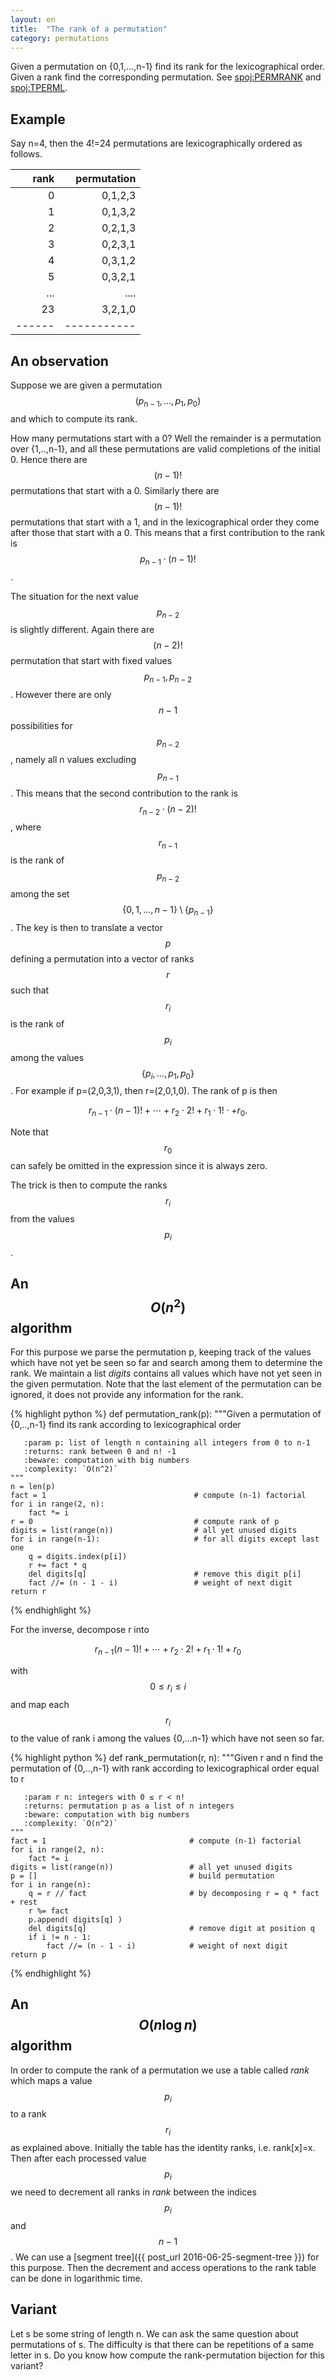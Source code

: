 ```yaml
---
layout: en
title:  "The rank of a permutation"
category: permutations
---
```


Given a permutation on {0,1,...,n-1} find its rank for the lexicographical order. Given a rank find the corresponding permutation. See [spoj:PERMRANK](http://www.spoj.com/problems/PERMRANK/) and [spoj:TPERML](http://www.spoj.com/problems/TPERML/).

## Example

Say n=4, then the 4!=24 permutations are lexicographically ordered as follows.

|  rank | permutation |
| -----:| -----------:|
|     0 | 0,1,2,3     |
|     1 | 0,1,3,2     |
|     2 | 0,2,1,3     |
|     3 | 0,2,3,1     |
|     4 | 0,3,1,2     |
|     5 | 0,3,2,1     |
|   ... | ....        |
|    23 | 3,2,1,0     |
| ------| ----------- |

## An observation

Suppose we are given a permutation $$(p_{n-1},\ldots,p_1,p_0)$$ and which to compute its rank.

How many permutations start with a 0? Well the remainder is a permutation over {1,..,n-1}, and all these permutations are valid completions of the initial 0. Hence there are $$(n-1)!$$ permutations that start with a 0.  Similarly there are $$(n-1)!$$ permutations that start with a 1, and in the lexicographical order they come after those that start with a 0.  This means that a first contribution to the rank is $$p_{n-1} \cdot (n-1)!$$.

The situation for the next value $$p_{n-2}$$ is slightly different. Again there are $$(n-2)!$$ permutation that start with fixed values $$p_{n-1},p_{n-2}$$.  However there are only $$n-1$$ possibilities for $$p_{n-2}$$, namely all n values excluding $$p_{n-1}$$.  This means that the second contribution to the rank is $$r_{n-2} \cdot (n-2)!$$, where $$r_{n-1}$$ is the rank of $$p_{n-2}$$ among the set $$\{0,1,\ldots,n-1\} \setminus \{p_{n-1}\}$$.  The key is then to translate a vector $$p$$ defining a permutation into a vector of ranks $$r$$ such that $$r_i$$ is the rank of $$p_i$$ among the values $$\{p_{i},\ldots,p_1,p_0\}$$.  For example if p=(2,0,3,1), then r=(2,0,1,0).  The rank of p is then

$$r_{n-1} \cdot (n-1)! + \cdots + r_2 \cdot 2! +  r_1 \cdot 1! \cdot + r_0.$$

Note that $$r_0$$ can safely be omitted in the expression since it is always zero.

The trick is then to compute the ranks $$r_i$$ from the values $$p_i$$.

## An $$O(n^2)$$ algorithm

For this purpose we parse the permutation p, keeping track of the values which have not yet be seen so far and search among them to determine the rank.  We maintain a list *digits* contains all values which have not yet seen in the given permutation.  Note that the last element of the permutation can be ignored, it does not provide any information for the rank.


{% highlight python %}
def permutation_rank(p):
    """Given a permutation of {0,..,n-1} find its rank according to lexicographical order

       :param p: list of length n containing all integers from 0 to n-1
       :returns: rank between 0 and n! -1
       :beware: computation with big numbers
       :complexity: `O(n^2)`
    """
    n = len(p)
    fact = 1                                 # compute (n-1) factorial
    for i in range(2, n):
        fact *= i
    r = 0                                    # compute rank of p
    digits = list(range(n))                  # all yet unused digits
    for i in range(n-1):                     # for all digits except last one
        q = digits.index(p[i])
        r += fact * q
        del digits[q]                        # remove this digit p[i]
        fact //= (n - 1 - i)                 # weight of next digit
    return r
{% endhighlight %}

For the inverse, decompose r into

$$ r_{n-1} (n-1)! + \cdots +  r_2 \cdot 2! + r_1 \cdot 1! + r_0$$

with $$0\leq r_i \leq i$$
and map each $$r_i$$ to the value of rank i among the values {0,...n-1} which have not seen so far.

{% highlight python %}
def rank_permutation(r, n):
    """Given r and n find the permutation of {0,..,n-1} with rank according to lexicographical order equal to r

       :param r n: integers with 0 ≤ r < n!
       :returns: permutation p as a list of n integers
       :beware: computation with big numbers
       :complexity: `O(n^2)`
    """
    fact = 1                                # compute (n-1) factorial
    for i in range(2, n):
        fact *= i
    digits = list(range(n))                 # all yet unused digits
    p = []                                  # build permutation
    for i in range(n):
        q = r // fact                       # by decomposing r = q * fact + rest
        r %= fact
        p.append( digits[q] )
        del digits[q]                       # remove digit at position q
        if i != n - 1:
            fact //= (n - 1 - i)            # weight of next digit
    return p
{% endhighlight %}


## An $$O(n \log n)$$ algorithm

In order to compute the rank of a permutation we use a table called *rank* which maps a value $$p_i$$ to a rank $$r_i$$ as explained above. Initially the table has the identity ranks, i.e. rank[x]=x.  Then after each processed value $$p_i$$ we need to decrement all ranks in *rank* between the indices $$p_i$$ and $$n-1$$.  We can use a [segment tree]({{ post_url 2016-06-25-segment-tree }}) for this purpose.  Then the decrement and access operations to the rank table can be done in logarithmic time.

## Variant

Let s be some string of length n. We can ask the same question about permutations of s.  The difficulty is that there can be repetitions of a same letter in s.  Do you know how compute the rank-permutation bijection for this variant?

